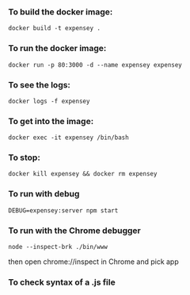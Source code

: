 ### To build the docker image:

```docker build -t expensey .```

### To run the docker image:

```docker run -p 80:3000 -d --name expensey expensey```

### To see the logs:

```docker logs -f expensey```

### To get into the image:

```docker exec -it expensey /bin/bash```

### To stop:

```docker kill expensey && docker rm expensey```


### To run with debug

```DEBUG=expensey:server npm start```

### To run with the Chrome debugger

```node --inspect-brk ./bin/www```

then open chrome://inspect in Chrome and pick app

### To check syntax of a .js file

```node -c <file>
